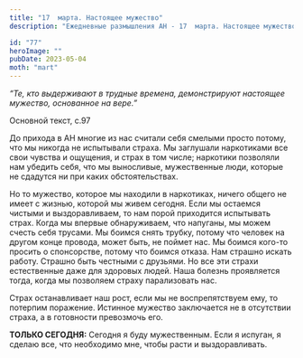 ```yaml
---
title: "17  марта. Настоящее мужество"
description: "Ежедневные размышления АН - 17  марта. Настоящее мужество"

id: "77"
heroImage: ""
pubDate: 2023-05-04
moth: "mart"
---
```


_“Те, кто выдерживают в трудные времена, демонстрируют настоящее мужество,
основанное на вере.”_

Основной текст, с.97

До прихода в АН многие из нас считали себя смелыми просто потому, что мы
никогда не испытывали страха. Мы заглушали наркотиками все свои чувства и
ощущения, и страх в том числе; наркотики позволяли нам убедить себя, что мы
выносливые, мужественные люди, которые не сдадутся ни при каких
обстоятельствах.

Но то мужество, которое мы находили в наркотиках, ничего общего не имеет с
жизнью, которой мы живем сегодня. Если мы остаемся чистыми и выздоравливаем,
то нам порой приходится испытывать страх. Когда мы впервые обнаруживаем, что
напуганы, мы можем счесть себя трусами. Мы боимся снять трубку, потому что
человек на другом конце провода, может быть, не поймет нас. Мы боимся кого-то
просить о спонсорстве, потому что боимся отказа. Нам страшно искать работу.
Страшно быть честными с друзьями. Но все эти страхи естественные даже для
здоровых людей. Наша болезнь проявляется тогда, когда мы позволяем страху
парализовать нас.

Страх останавливает наш рост, если мы не воспрепятствуем ему, то потерпим
поражение. Истинное мужество заключается не в отсутствии страха, а в
готовности превозмочь его.

**ТОЛЬКО СЕГОДНЯ:** Сегодня я буду мужественным. Если я испуган, я сделаю все,
что необходимо мне, чтобы расти и выздоравливать.
